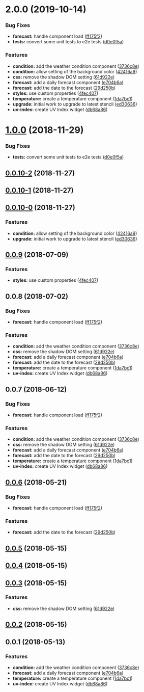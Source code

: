 # 2.0.0 (2019-10-14)


### Bug Fixes

* **forecast:** handle component load ([ff175f2](https://github.com/kensodemann/kws-weather-widgets/commit/ff175f2aa316595e73f0079d5417f36d4dc1bb08))
* **tests:** convert some unit tests to e2e tests ([d0e0f5a](https://github.com/kensodemann/kws-weather-widgets/commit/d0e0f5a3aa3a98300b58d5a487e5795acc4a6ae7))


### Features

* **condition:** add the weather condition component ([3736c8e](https://github.com/kensodemann/kws-weather-widgets/commit/3736c8ec90dd670266ce51e6d61500601c7a8525))
* **condition:** allow setting of the background color ([42416a9](https://github.com/kensodemann/kws-weather-widgets/commit/42416a94db31dce760a52b53ee1cbf54eef4f163))
* **css:** remove the shadow DOM setting ([61d922e](https://github.com/kensodemann/kws-weather-widgets/commit/61d922e5d23e7f9c6fc212899b375af29f32a8d0))
* **forecast:** add a daily forecast component ([e704b6a](https://github.com/kensodemann/kws-weather-widgets/commit/e704b6aada4bc217b253bc3aa8f3d9bc215b6cbc))
* **forecast:** add the date to the forecast ([29d250b](https://github.com/kensodemann/kws-weather-widgets/commit/29d250be95a73d62c9bb8f5df9813c02f05618e9))
* **styles:** use custom properties ([4fec407](https://github.com/kensodemann/kws-weather-widgets/commit/4fec407801e21999d35ff31e4dc34654a308562c))
* **temperature:** create a temperature component ([1da7bc1](https://github.com/kensodemann/kws-weather-widgets/commit/1da7bc11054c7e1bbe3d4a197a7afd72bff5e949))
* **upgrade:** initial work to upgrade to latest stencil ([ed30636](https://github.com/kensodemann/kws-weather-widgets/commit/ed30636d63657b158e46f126636eed88fd0a0192))
* **uv-index:** create UV Index widget ([db68a86](https://github.com/kensodemann/kws-weather-widgets/commit/db68a8628668319139f2b7b339d861952e405f83))



<a name="1.0.0"></a>
# [1.0.0](https://github.com/kensodemann/kws-weather-widgets/compare/v0.0.10-2...v1.0.0) (2018-11-29)


### Bug Fixes

* **tests:** convert some unit tests to e2e tests ([d0e0f5a](https://github.com/kensodemann/kws-weather-widgets/commit/d0e0f5a))



<a name="0.0.10-2"></a>
## [0.0.10-2](https://github.com/kensodemann/kws-weather-widgets/compare/v0.0.10-1...v0.0.10-2) (2018-11-27)



<a name="0.0.10-1"></a>
## [0.0.10-1](https://github.com/kensodemann/kws-weather-widgets/compare/v0.0.10-0...v0.0.10-1) (2018-11-27)



<a name="0.0.10-0"></a>
## [0.0.10-0](https://github.com/kensodemann/kws-weather-widgets/compare/v0.0.9...v0.0.10-0) (2018-11-27)


### Features

* **condition:** allow setting of the background color ([42416a9](https://github.com/kensodemann/kws-weather-widgets/commit/42416a9))
* **upgrade:** initial work to upgrade to latest stencil ([ed30636](https://github.com/kensodemann/kws-weather-widgets/commit/ed30636))



<a name="0.0.9"></a>
## [0.0.9](https://github.com/kensodemann/kws-weather-widgets/compare/v0.0.8...v0.0.9) (2018-07-09)


### Features

* **styles:** use custom properties ([4fec407](https://github.com/kensodemann/kws-weather-widgets/commit/4fec407))



<a name="0.0.8"></a>
## 0.0.8 (2018-07-02)


### Bug Fixes

* **forecast:** handle component load ([ff175f2](https://github.com/kensodemann/kws-weather-widgets/commit/ff175f2))


### Features

* **condition:** add the weather condition component ([3736c8e](https://github.com/kensodemann/kws-weather-widgets/commit/3736c8e))
* **css:** remove the shadow DOM setting ([61d922e](https://github.com/kensodemann/kws-weather-widgets/commit/61d922e))
* **forecast:** add a daily forecast component ([e704b6a](https://github.com/kensodemann/kws-weather-widgets/commit/e704b6a))
* **forecast:** add the date to the forecast ([29d250b](https://github.com/kensodemann/kws-weather-widgets/commit/29d250b))
* **temperature:** create a temperature component ([1da7bc1](https://github.com/kensodemann/kws-weather-widgets/commit/1da7bc1))
* **uv-index:** create UV Index widget ([db68a86](https://github.com/kensodemann/kws-weather-widgets/commit/db68a86))



<a name="0.0.7"></a>
## 0.0.7 (2018-06-12)


### Bug Fixes

* **forecast:** handle component load ([ff175f2](https://github.com/kensodemann/kws-weather-widgets/commit/ff175f2))


### Features

* **condition:** add the weather condition component ([3736c8e](https://github.com/kensodemann/kws-weather-widgets/commit/3736c8e))
* **css:** remove the shadow DOM setting ([61d922e](https://github.com/kensodemann/kws-weather-widgets/commit/61d922e))
* **forecast:** add a daily forecast component ([e704b6a](https://github.com/kensodemann/kws-weather-widgets/commit/e704b6a))
* **forecast:** add the date to the forecast ([29d250b](https://github.com/kensodemann/kws-weather-widgets/commit/29d250b))
* **temperature:** create a temperature component ([1da7bc1](https://github.com/kensodemann/kws-weather-widgets/commit/1da7bc1))
* **uv-index:** create UV Index widget ([db68a86](https://github.com/kensodemann/kws-weather-widgets/commit/db68a86))



<a name="0.0.6"></a>
## [0.0.6](https://github.com/kensodemann/kws-weather-widgets/compare/v0.0.5...v0.0.6) (2018-05-21)


### Bug Fixes

* **forecast:** handle component load ([ff175f2](https://github.com/kensodemann/kws-weather-widgets/commit/ff175f2))


### Features

* **forecast:** add the date to the forecast ([29d250b](https://github.com/kensodemann/kws-weather-widgets/commit/29d250b))



<a name="0.0.5"></a>
## [0.0.5](https://github.com/kensodemann/kws-weather-widgets/compare/v0.0.4...v0.0.5) (2018-05-15)



<a name="0.0.4"></a>
## [0.0.4](https://github.com/kensodemann/kws-weather-widgets/compare/v0.0.3...v0.0.4) (2018-05-15)



<a name="0.0.3"></a>
## [0.0.3](https://github.com/kensodemann/kws-weather-widgets/compare/v0.0.3-3...v0.0.3) (2018-05-15)


### Features

* **css:** remove the shadow DOM setting ([61d922e](https://github.com/kensodemann/kws-weather-widgets/commit/61d922e))



<a name="0.0.2"></a>
## [0.0.2](https://github.com/kensodemann/kws-weather-widgets/compare/v0.0.1...v0.0.2) (2018-05-15)



<a name="0.0.1"></a>
## 0.0.1 (2018-05-13)


### Features

* **condition:** add the weather condition component ([3736c8e](https://github.com/kensodemann/kws-weather-widgets/commit/3736c8e))
* **forecast:** add a daily forecast component ([e704b6a](https://github.com/kensodemann/kws-weather-widgets/commit/e704b6a))
* **temperature:** create a temperature component ([1da7bc1](https://github.com/kensodemann/kws-weather-widgets/commit/1da7bc1))
* **uv-index:** create UV Index widget ([db68a86](https://github.com/kensodemann/kws-weather-widgets/commit/db68a86))



